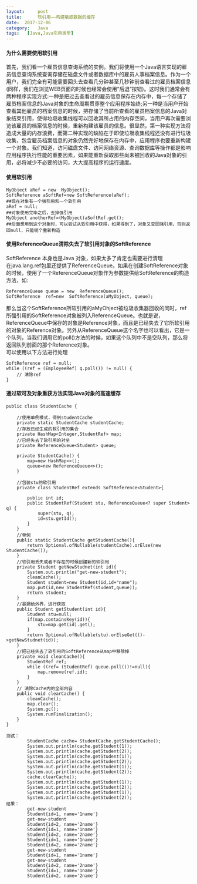 ```yaml
---
layout:     post
title:      软引用——构建敏感数据的缓存
date:  2017-12-06
category:   Java
tags:   [Java,Java引用类型]
---
```

#### 为什么需要使用软引用
   首先，我们看一个雇员信息查询系统的实例。我们将使用一个Java语言实现的雇员信息查询系统查询存储在磁盘文件或者数据库中的雇员人事档案信息。作为一个用户，我们完全有可能需要回头去查看几分钟甚至几秒钟前查看过的雇员档案信息(同样，我们在浏览WEB页面的时候也经常会使用“后退”按钮)。这时我们通常会有两种程序实现方式:一种是把过去查看过的雇员信息保存在内存中，每一个存储了雇员档案信息的Java对象的生命周期贯穿整个应用程序始终;另一种是当用户开始查看其他雇员的档案信息的时候，把存储了当前所查看的雇员档案信息的Java对象结束引用，使得垃圾收集线程可以回收其所占用的内存空间，当用户再次需要浏览该雇员的档案信息的时候，重新构建该雇员的信息。很显然，第一种实现方法将造成大量的内存浪费，而第二种实现的缺陷在于即使垃圾收集线程还没有进行垃圾收集，包含雇员档案信息的对象仍然完好地保存在内存中，应用程序也要重新构建一个对象。我们知道，访问磁盘文件、访问网络资源、查询数据库等操作都是影响应用程序执行性能的重要因素，如果能重新获取那些尚未被回收的Java对象的引用，必将减少不必要的访问，大大提高程序的运行速度。  
     
####   使用软引用
```
MyObject aRef = new  MyObject();
SoftReference aSoftRef=new SoftReference(aRef);
##现在对象有一个强引用和一个软引用
aRef = null;
##对象使用完毕之后，去掉强引用
MyObject anotherRef=(MyObject)aSoftRef.get();
##后面想用到这个对象时，可以尝试从软引用中获得，如果得到了，对象又变回强引用，否则返回null，只能呢个重新构造
```
####  使用ReferenceQueue清除失去了软引用对象的SoftReference  
SoftReference 本身也是Java 对象，如果太多了肯定也需要进行清理    
在java.lang.ref包里还提供了ReferenceQueue。如果在创建SoftReference对象的时候，使用了一个ReferenceQueue对象作为参数提供给SoftReference的构造方法，如:
```
ReferenceQueue queue = new  ReferenceQueue();
SoftReference  ref=new  SoftReference(aMyObject, queue);
```
那么当这个SoftReference所软引用的aMyOhject被垃圾收集器回收的同时，ref所强引用的SoftReference对象被列入ReferenceQueue。也就是说，ReferenceQueue中保存的对象是Reference对象，而且是已经失去了它所软引用的对象的Reference对象。另外从ReferenceQueue这个名字也可以看出，它是一个队列，当我们调用它的poll()方法的时候，如果这个队列中不是空队列，那么将返回队列前面的那个Reference对象。  
可以使用以下方法进行处理  
```
SoftReference ref = null;
while ((ref = (EmployeeRef) q.poll()) != null) {
    // 清除ref
}
```
####   通过软可及对象重获方法实现Java对象的高速缓存
```
public class StudentCache {

    //使用单例模式，得到studentCache
    private static StudentCache studentCache;
    //存放已经生成的软引用的集合
    private HashMap<Integer,StudentRef> map;
    //已经失去了软引用的对垒
    private ReferenceQueue<Student> queue;

    private StudentCache() {
        map=new HashMap<>();
        queue=new ReferenceQueue<>();
    }

    //包装stu的软引用
    private class StudentRef extends SoftReference<Student>{

        public int id;
        public StudentRef(Student stu, ReferenceQueue<? super Student> q) {
            super(stu, q);
            id=stu.getId();
        }
    }
    //单例
    public static StudentCache getStudentCache(){
        return Optional.ofNullable(studentCache).orElse(new StudentCache());
    }
    //软引用丢失或者不存在的时候创建新的软引用
    private Student getNewStudnet(int id){
        System.out.println("get-new-student");
        cleanCache();
        Student student=new Student(id,id+"name");
        map.put(id,new StudentRef(student,queue));
        return student;
    }
    //暴漏给外界，进行获取
    public Student getStudent(int id){
        Student stu=null;
        if(map.containsKey(id)){
            stu=map.get(id).get();
        }
        return Optional.ofNullable(stu).orElseGet(()->getNewStudnet(id));
    }
    //把已经失去了软引用的SoftReference从map中移除掉
    private void cleanCache(){
        StudentRef ref;
        while ((ref= (StudentRef) queue.poll())!=null){
            map.remove(ref.id);
        }
    }
    // 清除Cache内的全部内容
    public void clearCache() {
        cleanCache();
        map.clear();
        System.gc();
        System.runFinalization();
    }
}

测试：
        StudentCache cache= StudentCache.getStudentCache();
        System.out.println(cache.getStudent(1));
        System.out.println(cache.getStudent(2));
        System.out.println(cache.getStudent(1));
        System.out.println(cache.getStudent(2));
        System.out.println(cache.getStudent(1));
        System.out.println(cache.getStudent(2));
        cache.clearCache();
        System.out.println(cache.getStudent(1));
        System.out.println(cache.getStudent(2));
        System.out.println(cache.getStudent(1));
        System.out.println(cache.getStudent(2));
结果：
        get-new-student
        Student{id=1, name='1name'}
        get-new-student
        Student{id=2, name='2name'}
        Student{id=1, name='1name'}
        Student{id=2, name='2name'}
        Student{id=1, name='1name'}
        Student{id=2, name='2name'}
        get-new-student
        Student{id=1, name='1name'}
        get-new-student
        Student{id=2, name='2name'}
        Student{id=1, name='1name'}
        Student{id=2, name='2name'}
```













